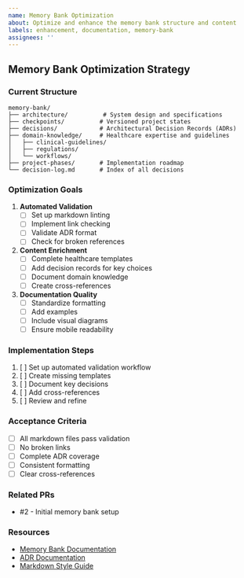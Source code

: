 ```yaml
---
name: Memory Bank Optimization
about: Optimize and enhance the memory bank structure and content
labels: enhancement, documentation, memory-bank
assignees: ''
---
```


## Memory Bank Optimization Strategy

### Current Structure
```
memory-bank/
├── architecture/          # System design and specifications
├── checkpoints/          # Versioned project states
├── decisions/            # Architectural Decision Records (ADRs)
├── domain-knowledge/     # Healthcare expertise and guidelines
│   ├── clinical-guidelines/
│   ├── regulations/
│   └── workflows/
├── project-phases/       # Implementation roadmap
└── decision-log.md       # Index of all decisions
```

### Optimization Goals
1. **Automated Validation**
   - [ ] Set up markdown linting
   - [ ] Implement link checking
   - [ ] Validate ADR format
   - [ ] Check for broken references

2. **Content Enrichment**
   - [ ] Complete healthcare templates
   - [ ] Add decision records for key choices
   - [ ] Document domain knowledge
   - [ ] Create cross-references

3. **Documentation Quality**
   - [ ] Standardize formatting
   - [ ] Add examples
   - [ ] Include visual diagrams
   - [ ] Ensure mobile readability

### Implementation Steps
1. [ ] Set up automated validation workflow
2. [ ] Create missing templates
3. [ ] Document key decisions
4. [ ] Add cross-references
5. [ ] Review and refine

### Acceptance Criteria
- [ ] All markdown files pass validation
- [ ] No broken links
- [ ] Complete ADR coverage
- [ ] Consistent formatting
- [ ] Clear cross-references

### Related PRs
- #2 - Initial memory bank setup

### Resources
- [Memory Bank Documentation](memory-bank/README.md)
- [ADR Documentation](https://adr.github.io/)
- [Markdown Style Guide](.github/STYLE_GUIDE.md)
